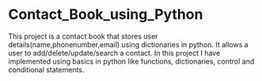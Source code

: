 # Contact_Book_using_Python
This project is a contact book that stores user details(name,phonenumber,email) using dictionaries in python.
It allows a user to add/delete/update/search a contact. In this project I have implemented using basics in python like functions, dictionaries, control and conditional statements.
